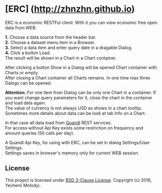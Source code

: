 # [ERC] (http://zhnzhn.github.io)
ERC is a economic RESTFul client.
With it you can view economic free open data from WEB.

**1.** Choose a data source from the header bar.  
**2.** Choose a dataset menu item in a Browser.  
**3.** Select a data item and enter query date in a dragable Dialog.  
**4.** Click a button Load.  
The result will be shown in a Chart in a Chart container.  

After clicking a button Show in a Dialog will be opened Chart container with Charts or empty.   
After closing a Chart container all Charts remains. In one time max three Dalogs can be opened.

**Attention:** For one item from Dialog can be only one Chart in a container. 
If you want change query parameters for it, close the chart in the container and load data again.  
The value of currency is not always USD as shows in a chart tooltip. 
Sometimes more details about data can be look at tab Info on a Chart.

In that case all data load from [Quandl](https://www.quandl.com) REST services.   
For access without Api Key exists some restriction on frequency and amount queries (50 calls per day).

A Quandl Api Key, for using with ERC, can be set in dialog Settings/User Settings.  
Settings saves in browser's memory only for current WEB session.

## License

This project is licensed under [BSD 3-Clause License](http://opensource.org/licenses/BSD-3-Clause). Copyright (c) 2016, Yevhenii Molodyi.





